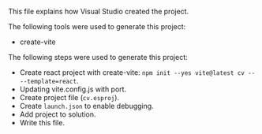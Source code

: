 This file explains how Visual Studio created the project.

The following tools were used to generate this project:
- create-vite

The following steps were used to generate this project:
- Create react project with create-vite: `npm init --yes vite@latest cv -- --template=react`.
- Updating vite.config.js with port.
- Create project file (`cv.esproj`).
- Create `launch.json` to enable debugging.
- Add project to solution.
- Write this file.
